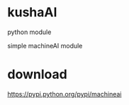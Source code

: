 # kushaAI
python module

simple machineAI module 

# download

https://pypi.python.org/pypi/machineai

